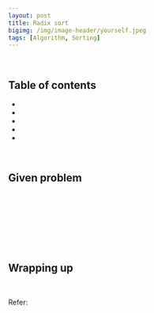 ```yaml
---
layout: post
title: Radix sort
bigimg: /img/image-header/yourself.jpeg
tags: [Algorithm, Sorting]
---
```




<br>

## Table of contents
- []()
- []()
- []()
- []()
- []()


<br>

## Given problem






<br>

## 






<br>

## 





<br>

## Wrapping up




<br>

Refer:

[]()